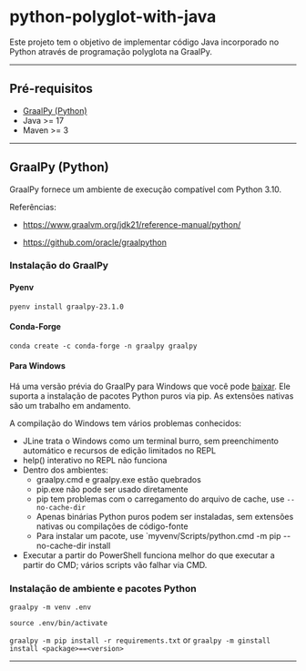 # python-polyglot-with-java
Este projeto tem o objetivo de implementar código Java incorporado no Python através de programação polyglota na GraalPy.

---

## Pré-requisitos

- [GraalPy (Python)](https://www.graalvm.org/jdk21/reference-manual/python/)
- Java >= 17
- Maven >= 3

---

## GraalPy (Python)

GraalPy fornece um ambiente de execução compatível com Python 3.10.

Referências:

- https://www.graalvm.org/jdk21/reference-manual/python/

- https://github.com/oracle/graalpython

### Instalação do GraalPy

#### Pyenv
`pyenv install graalpy-23.1.0`

#### Conda-Forge
`conda create -c conda-forge -n graalpy graalpy`

#### Para Windows
Há uma versão prévia do GraalPy para Windows que você pode [baixar](https://github.com/oracle/graalpython/releases/). Ele suporta a instalação de pacotes Python puros via pip. As extensões nativas são um trabalho em andamento.

A compilação do Windows tem vários problemas conhecidos:

- JLine trata o Windows como um terminal burro, sem preenchimento automático e recursos de edição limitados no REPL
- help() interativo no REPL não funciona
- Dentro dos ambientes:
  - graalpy.cmd e graalpy.exe estão quebrados
  - pip.exe não pode ser usado diretamente
  - pip tem problemas com o carregamento do arquivo de cache, use `--no-cache-dir`
  - Apenas binárias Python puros podem ser instaladas, sem extensões nativas ou compilações de código-fonte
  - Para instalar um pacote, use `myvenv/Scripts/python.cmd -m pip --no-cache-dir install <pkg>
- Executar a partir do PowerShell funciona melhor do que executar a partir do CMD; vários scripts vão falhar via CMD.


### Instalação de ambiente e pacotes Python

`graalpy -m venv .env `

`source .env/bin/activate`

`graalpy -m pip install -r requirements.txt` or `graalpy -m ginstall install <package>==<version>`

---
